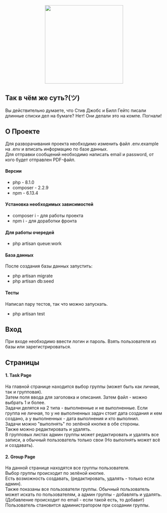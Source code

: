 <div align="center">
    <img src="https://oneremind.ir/wp-content/uploads/2020/05/to-do-list.jpg"
    height="250">
</div>

## Так в чём же суть?(ツ)

Вы действительно думаете, что Стив Джобс и Билл Гейтс писали длинные списки дел на бумаге?
Нет! Они делали это на компе. Погнали!

## О Проекте

Для разворачивания проекта необходимо изменить файл .env.example на .env и вписать информацию по базе данных.  
Для отправки сообщений необходимо написать email и password, от кого будет отправлен PDF-файл.

#### Версии

-   php - 8.1.0
-   composer - 2.2.9
-   npm - 6.13.4

#### Уcтановка необходимых зависимостей

-   composer i - для работы проекта
-   npm i - для доработки фронта

#### Для работы очередей

-   php artisan queue:work

#### База данных

После создания базы данных запустить:

-   php artisan migrate
-   php artisan db:seed

#### Тесты

Написал пару тестов, так что можно запускать.

-   php artisan test

## Вход

При входе необходимо ввести логин и пароль. Взять пользователя из базы или зарегистрироваться.

## Страницы

#### 1. Task Page

На главной странице находится выбор группы (может быть как личная, так и групповая).  
Затем поля ввода для заголовка и описания. Затем файл - можно выбрать 1 и более.  
Задачи делятся на 2 типа - выполненные и не выполненные. Если группа не личная, то у не выполненных задач стоит дата создания и кем создано, а у выполненных - дата выполнения и кто выполнил.  
Задачи можно "выполнять" по зелёной кнопке в обе стороны.  
Также можно редактировать и удалять.  
В групповых листах админ группы может редактировать и удалять все записи, а обычный пользователь только свои (Но выполнять может всё и создавать).

#### 2. Group Page

На данной странице находятся все группы пользователя.  
Выбор группы происходит по зелёной кнопке.  
Есть возможность создавать, (редактировать, удалять - только если админ).  
Также показаны все пользователи группы. Обычный пользователь может искать по пользователям, а админ группы - добавлять и удалять. (Добавление происходит по email - если такой есть, то добавит) Пользователь становится администратором при создании группы.
